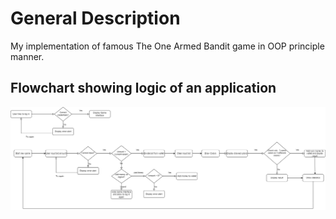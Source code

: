 # General Description

My implementation of famous The One Armed Bandit game in OOP principle manner.


## Flowchart showing logic of an application
![Flowchart](https://github.com/bysern/TheOneArmedBanditOOP/blob/master/flowchart.png)
